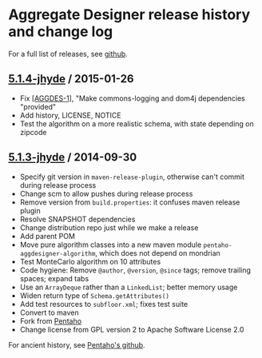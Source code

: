 # Aggregate Designer release history and change log

For a full list of releases, see <a href="https://github.com/julianhyde/pentaho-aggatedesigner/releases">github</a>.

## <a href="https://github.com/julianhyde/pentaho-aggdesigner/releases/tag/pentaho-aggdesigner-5.1.4-jhyde">5.1.4-jhyde</a> / 2015-01-26

* Fix <a href="https://github.com/julianhyde/pentaho-aggdesigner/issues/21">[AGGDES-1]</a>,
  "Make commons-logging and dom4j dependencies "provided"
* Add history, LICENSE, NOTICE
* Test the algorithm on a more realistic schema, with state depending on
  zipcode

## <a href="https://github.com/julianhyde/pentaho-aggdesigner/releases/tag/pentaho-aggdesigner-5.1.3-jhyde">5.1.3-jhyde</a> / 2014-09-30

* Specify git version in `maven-release-plugin`, otherwise can't
  commit during release process
* Change scm to allow pushes during release process
* Remove version from `build.properties`: it confuses maven release
  plugin
* Resolve SNAPSHOT dependencies
* Change distribution repo just while we make a release
* Add parent POM
* Move pure algorithm classes into a new maven module 
  `pentaho-aggdesigner-algorithm`, which does not depend on mondrian
* Test MonteCarlo algorithm on 10 attributes
* Code hygiene: Remove `@author`, `@version`, `@since` tags; remove
  trailing spaces; expand tabs
* Use an `ArrayDeque` rather than a `LinkedList`; better memory usage
* Widen return type of `Schema.getAttributes()`
* Add test resources to `subfloor.xml`; fixes test suite
* Convert to maven
* Fork from
  <a href="https://github.com/pentaho/pentaho-aggdesigner">Pentaho</a>
* Change license from GPL version 2 to Apache Software License 2.0

For ancient history, see
<a href="https://github.com/pentaho/pentaho-aggdesigner">Pentaho's github</a>.
